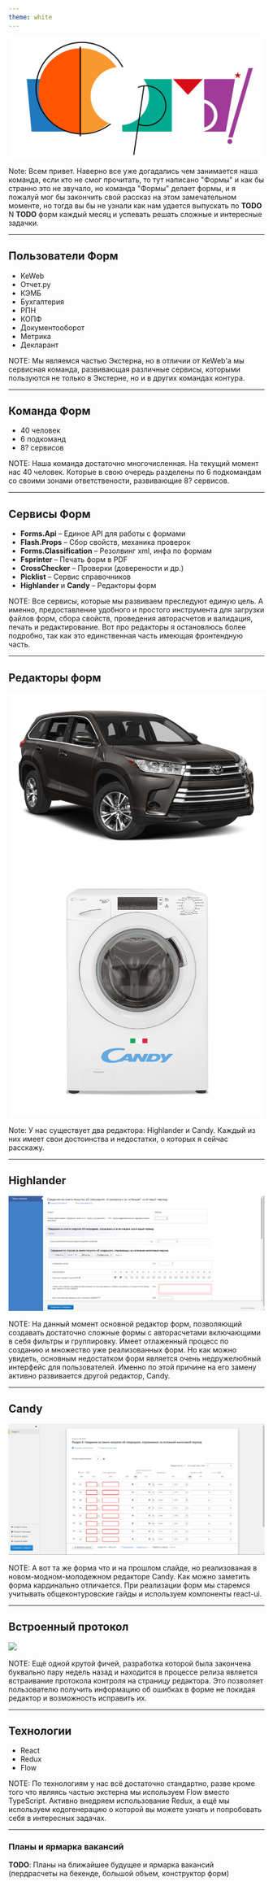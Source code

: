 ```yaml
---
theme: white
---
```


<img src="forms-logo.png" />

Note: Всем привет. Наверно все уже догадались чем занимается наша команда, если кто не смог прочитать, то тут написано "Формы" и как бы странно это не звучало, но команда "Формы" делает формы, и я пожалуй мог бы закончить свой рассказ на этом замечательном моменте, но тогда вы бы не узнали как нам удается выпускать по **TODO** N **TODO** форм каждый месяц и успевать решать сложные и интересные задачки.

---

## Пользователи Форм

- KeWeb
- Отчет.ру
- КЭМБ
- Бухгалтерия
- РПН
- КОПФ
- Документооборот
- Метрика
- Декларант

NOTE: Мы являемся частью Экстерна, но в отличии от KeWeb'а мы сервисная команда, развивающая различные сервисы, которыми пользуются не только в Экстерне, но и в других командах контура.

---

## Команда Форм

- 40 человек<!-- .element: class="fragment" data-fragment-index="1" -->
- 6 подкоманд<!-- .element: class="fragment" data-fragment-index="2" -->
- 8? сервисов<!-- .element: class="fragment" data-fragment-index="3" -->

NOTE: Наша команда достаточно многочисленная. На текущий момент нас 40 человек. Которые в свою очередь разделены по 6 подкомандам со своими зонами ответствености, развивающие 8? сервисов.

---

## Сервисы Форм

- **Forms.Api** – Единое API для работы с формами
- **Flash.Props** – Сбор свойств, механика проверок
- **Forms.Classification** – Резолвинг xml, инфа по формам
- **Fsprinter** – Печать форм в PDF
- **CrossChecker** – Проверки (доверености и др.)
- **Picklist** – Сервис справочников
- **Highlander** и **Candy** – Редакторы форм

NOTE: Все сервисы, которые мы развиваем преследуют единую цель. А именно, предоставление удобного и простого инструмента для загрузки файлов форм, сбора свойств, проведения авторасчетов и валидация, печать и редактирование. Вот про редакторы я остановлюсь более подробно, так как это единственная часть имеющая фронтендную часть.

---

## Редакторы форм

<img src="highlander.png"/>

<!-- .element: class="fragment fade-right" data-fragment-index="1" style="width: 60%; float: left;" -->

<img src="candy.png" />

<!-- .element: class="fragment fade-left" data-fragment-index="2" style="width: 40%; float: left;" -->

Note: У нас существует два редактора: Highlander и Candy. Каждый из них имеет свои достоинства и недостатки, о которых я сейчас расскажу.

---

## Highlander

<img src="hlknpok.png" />

NOTE: На данный момент основной редактор форм, позволяющий создавать достаточно сложные формы с авторасчетами включающими в себя фильтры и группировку. Имеет отлаженный процесс по созданию и множество уже реализованных форм. Но как можно увидеть, основным недостатком форм является очень недружелюбный интерфейс для пользователей. Именно по этой причине на его замену активно развивается другой редактор, Candy.

---

## Candy

<img src="cfknpok.png" />

NOTE: А вот та же форма что и на прошлом слайде, но реализованая в новом-модном-молодежном редакторе Candy. Как можно заметить форма кардинально отличается. При реализации форм мы старемся учитывать общеконтуровские гайды и используем компоненты react-ui.

---

## Встроенный протокол

<img src="cflog.png" />

NOTE: Ещё одной крутой фичей, разработка которой была закончена буквально пару недель назад и находится в процессе релиза является встраивание протокола контроля на страницу редактора. Это позволяет пользователю получить информацию об ошибках в форме не покидая редактор и возможность исправить их.

---

## Технологии

- React
- Redux
- Flow

NOTE: По технологиям у нас всё достаточно стандартно, разве кроме того что являясь частью экстерна мы используем Flow вместо TypeScript. Активно внедряем использование Redux, а ещё мы используем кодогенерацию о которой вы можете узнать и попробовать себя в интересных задачах.

---

### Планы и ярмарка вакансий



**TODO**: Планы на ближайшее будущее и ярмарка вакансий (пердрасчеты на бекенде, большой объем, конструктор форм)